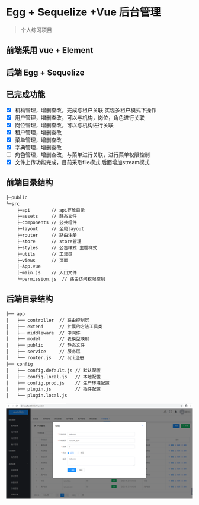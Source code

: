 
# Egg + Sequelize +Vue 后台管理


>个人练习项目

## 前端采用 vue + Element
## 后端 Egg + Sequelize 


## 已完成功能
- [x] 机构管理，增删查改，完成与租户关联 实现多租户模式下操作
- [x] 用户管理，增删查改，可以与机构，岗位，角色进行关联
- [x] 岗位管理，增删查改，可以与机构进行关联
- [x] 租户管理，增删查改
- [X] 菜单管理，增删查改
- [x] 字典管理，增删查改
- [ ] 角色管理，增删查改，与菜单进行关联，进行菜单权限控制
- [x] 文件上传功能完成，目前采取file模式 后面增加stream模式

## 前端目录结构
```bash
├─public 
└─src
    ├─api        // api存放目录
    ├─assets     // 静态文件
    ├─components // 公共组件
    ├─layout     // 全局layout
    ├─router     // 路由注册
    ├─store      // store管理
    ├─styles     // 公告样式 主题样式
    ├─utils      // 工具类
    ├─views      // 页面
    │─App.vue
    │─main.js    // 入口文件
    └─permission.js  // 路由访问权限控制                  

```

## 后端目录结构
```bash
├── app 
│   ├── controller  // 路由控制层
│   ├── extend      // 扩展的方法工具类
│   ├── middleware  // 中间件
│   ├── model       // 表模型映射
│   ├── public      // 静态文件
│   ├── service     // 服务层
│   └── router.js   // api注册
├── config 
│   ├── config.default.js // 默认配置 
│   ├── config.local.js   // 本地配置
│   ├── config.prod.js    // 生产环境配置
│   ├── plugin.js         // 插件配置
│   └── plugin.local.js   
```

![Image](https://github.com/Tanzhiling/egg-admin/blob/master/assets/bg.jpg)